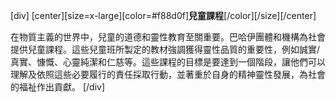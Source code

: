 [div]
[center][size=x-large][color=#f88d0f]**兒童課程**[/color][/size][/center]

​​​在物質主義的世界中，兒童的道德和靈性教育至關重要。巴哈伊團體和機構為社會提供兒童課程。這些兒童班所製定的教材強調獲得靈性品質的重要性，例如誠實/真實、慷慨、心靈純潔和仁慈等。這些課程的目標是要達到一個階段，讓他們可以理解及依照這些必要履行的責任採取行動，並著重於自身的精神靈性發展，為社會的福祉作出貢獻。
[/div]
